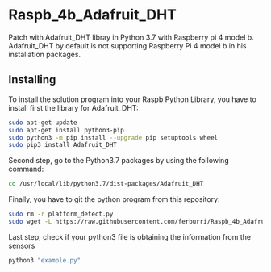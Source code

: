 # Raspb_4b_Adafruit_DHT
Patch with Adafruit_DHT libray in Python 3.7 with Raspberry pi 4 model b. Adafruit_DHT by default is not supporting Raspberry Pi 4 model b in his installation packages. 

## Installing

To install the solution program into your Raspb Python Library, you have to install first the library for Adafruit_DHT:

```bash
sudo apt-get update
sudo apt-get install python3-pip
sudo python3 -m pip install --upgrade pip setuptools wheel
sudo pip3 install Adafruit_DHT
```
Second step, go to the Python3.7 packages by using the following command: 
```bash
cd /usr/local/lib/python3.7/dist-packages/Adafruit_DHT
````
Finally, you have to git the python program from this repository:
```bash
sudo rm -r platform_detect.py
sudo wget -L https://raw.githubusercontent.com/ferburri/Raspb_4b_Adafruit_DHT/master/platform_detect.py
```

Last step, check if your python3 file is obtaining the information from the sensors
```bash 
python3 "example.py"
```


